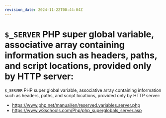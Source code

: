 ```yaml
---
revision_date: 2024-11-22T00:44:04Z
---
```

# `$_SERVER` PHP super global variable, associative array containing information such as headers, paths, and script locations, provided only by HTTP server:
`$_SERVER` PHP super global variable, associative array containing information such as headers, paths, and script locations, provided only by HTTP server:
* https://www.php.net/manual/en/reserved.variables.server.php
* https://www.w3schools.com/Php/php_superglobals_server.asp